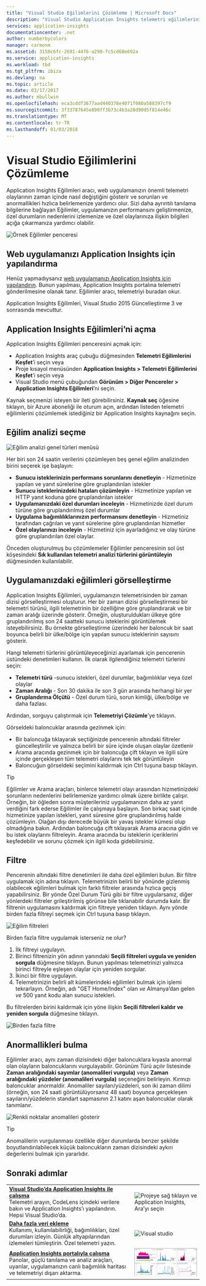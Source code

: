 ```yaml
---
title: "Visual Studio Eğilimlerini Çözümleme | Microsoft Docs"
description: "Visual Studio Application Insights telemetri eğilimlerini çözümleyin, görselleştirin ve keşfedin."
services: application-insights
documentationcenter: .net
author: numberbycolors
manager: carmonm
ms.assetid: 3150c6fc-2691-44f6-a290-fc5cd68e692a
ms.service: application-insights
ms.workload: tbd
ms.tgt_pltfrm: ibiza
ms.devlang: na
ms.topic: article
ms.date: 03/17/2017
ms.author: mbullwin
ms.openlocfilehash: eca3cddf3677aad440378e4071f080a588397cf9
ms.sourcegitcommit: 3f33787645e890ff3b73c4b3a28d90d5f814e46c
ms.translationtype: MT
ms.contentlocale: tr-TR
ms.lasthandoff: 01/03/2018
---
```

# <a name="analyzing-trends-in-visual-studio"></a>Visual Studio Eğilimlerini Çözümleme
Application Insights Eğilimleri aracı, web uygulamanızın önemli telemetri olaylarının zaman içinde nasıl değiştiğini gösterir ve sorunları ve anormallikleri hızlıca belirlemenize yardımcı olur. Sizi daha ayrıntılı tanılama bilgilerine bağlayan Eğilimler, uygulamanızın performansını geliştirmenize, özel durumların nedenlerini izlemenize ve özel olaylarınıza ilişkin bilgileri açığa çıkarmanıza yardımcı olabilir.

![Örnek Eğilimler penceresi](./media/app-insights-visual-studio-trends/app-insights-trends-hero-750.png)

## <a name="configure-your-web-app-for-application-insights"></a>Web uygulamanızı Application Insights için yapılandırma

Henüz yapmadıysanız [web uygulamanızı Application Insights için yapılandırın](app-insights-overview.md). Bunun yapılması, Application Insights portalına telemetri gönderilmesine olanak tanır. Eğilimler aracı, telemetriyi buradan okur.

Application Insights Eğilimleri, Visual Studio 2015 Güncelleştirme 3 ve sonrasında mevcuttur.

## <a name="open-application-insights-trends"></a>Application Insights Eğilimleri’ni açma
Application Insights Eğilimleri penceresini açmak için:

* Application Insights araç çubuğu düğmesinden **Telemetri Eğilimlerini Keşfet**’i seçin veya
* Proje kısayol menüsünden **Application Insights > Telemetri Eğilimlerini Keşfet**’i seçin veya
* Visual Studio menü çubuğundan **Görünüm > Diğer Pencereler > Application Insights Eğilimleri**’ni seçin.

Kaynak seçmenizi isteyen bir ileti görebilirsiniz. **Kaynak seç** öğesine tıklayın, bir Azure aboneliği ile oturum açın, ardından listeden telemetri eğilimlerini çözümlemek istediğiniz bir Application Insights kaynağını seçin.

## <a name="choose-a-trend-analysis"></a>Eğilim analizi seçme
![Eğilim analizi genel türleri menüsü](./media/app-insights-visual-studio-trends/app-insights-trends-1-750.png)

Her biri son 24 saatin verilerini çözümleyen beş genel eğilim analizinden birini seçerek işe başlayın:

* **Sunucu isteklerinizin performans sorunlarını denetleyin** - Hizmetinize yapılan ve yanıt sürelerine göre gruplandırılan istekler
* **Sunucu isteklerinizdeki hataları çözümleyin** - Hizmetinize yapılan ve HTTP yanıt koduna göre gruplandırılan istekler
* **Uygulamanızdaki özel durumları inceleyin** - Hizmetinizde özel durum türüne göre gruplandırılmış özel durumlar
* **Uygulama bağımlılıklarınızın performansını denetleyin** - Hizmetiniz tarafından çağrılan ve yanıt sürelerine göre gruplandırılan hizmetler
* **Özel olaylarınızı inceleyin** - Hizmetiniz için ayarladığınız ve olay türüne göre gruplandırılan özel olaylar.

Önceden oluşturulmuş bu çözümlemeler Eğilimler penceresinin sol üst köşesindeki **Sık kullanılan telemetri analizi türlerini görüntüleyin** düğmesinden kullanılabilir.

## <a name="visualize-trends-in-your-application"></a>Uygulamanızdaki eğilimleri görselleştirme
Application Insights Eğilimleri, uygulamanızın telemetrisinden bir zaman dizisi görselleştirmesi oluşturur. Her bir zaman dizisi görselleştirmesi bir telemetri türünü, ilgili telemetrinin bir özelliğine göre gruplandırarak ve bir zaman aralığı üzerinde gösterir. Örneğin, oluşturuldukları ülkeye göre gruplandırılmış son 24 saatteki sunucu isteklerini görüntülemek isteyebilirsiniz. Bu örnekte görselleştirme üzerindeki her baloncuk bir saat boyunca belirli bir ülke/bölge için yapılan sunucu isteklerinin sayısını gösterir.

Hangi telemetri türlerini görüntüleyeceğinizi ayarlamak için pencerenin üstündeki denetimleri kullanın. İlk olarak ilgilendiğiniz telemetri türlerini seçin:

* **Telemetri türü** -sunucu istekleri, özel durumlar, bağımlılıklar veya özel olaylar
* **Zaman Aralığı** - Son 30 dakika ile son 3 gün arasında herhangi bir yer
* **Gruplandırma Ölçütü** - Özel durum türü, sorun kimliği, ülke/bölge ve daha fazlası.

Ardından, sorguyu çalıştırmak için **Telemetriyi Çözümle**’ye tıklayın.

Görseldeki baloncuklar arasında gezinmek için:

* Bir baloncuğa tıklayarak seçtiğinizde pencerenin altındaki filtreler güncelleştirilir ve yalnızca belirli bir süre içinde oluşan olaylar özetlenir
* Arama aracında gezinmek için bir baloncuğa çift tıklayın ve ilgili süre içinde gerçekleşen tüm telemetri olaylarını tek tek görüntüleyin
* Baloncuğun görseldeki seçimini kaldırmak için Ctrl tuşuna basıp tıklayın.

> [!TIP]
> Eğilimler ve Arama araçları, binlerce telemetri olayı arasından hizmetinizdeki sorunların nedenlerini belirlemenize yardımcı olmak üzere birlikte çalışır. Örneğin, bir öğleden sonra müşterileriniz uygulamanızın daha az yanıt verdiğini fark ederse Eğilimler ile çalışmaya başlayın. Son birkaç saat içinde hizmetinize yapılan istekleri, yanıt süresine göre gruplandırılmış halde çözümleyin. Olağan dışı derecede büyük bir yavaş istekler kümesi olup olmadığına bakın. Ardından baloncuğa çift tıklayarak Arama aracına gidin ve bu istek olaylarını filtreleyin. Arama aracında bu isteklerin içeriklerini keşfedebilir ve sorunu çözmek için ilgili koda gidebilirsiniz.
> 
> 

## <a name="filter"></a>Filtre
Pencerenin altındaki filtre denetimleri ile daha özel eğilimleri bulun. Bir filtre uygulamak için adına tıklayın. Telemetrinizin belirli bir yönünde gizlenmiş olabilecek eğilimleri bulmak için farklı filtreler arasında hızlıca geçiş yapabilirsiniz. Bir yönde Özel Durum Türü gibi bir filtre uygularsanız, diğer yönlerdeki filtreler grileştirilmiş görünse bile tıklanabilir durumda kalır. Bir filtrenin uygulamasını kaldırmak için filtreye yeniden tıklayın. Aynı yönde birden fazla filtreyi seçmek için Ctrl tuşuna basıp tıklayın.

![Eğilim filtreleri](./media/app-insights-visual-studio-trends/TrendsFiltering-750.png)

Birden fazla filtre uygulamak isterseniz ne olur? 

1. İlk filtreyi uygulayın. 
2. Birinci filtrenizin yön adının yanındaki **Seçili filtreleri uygula ve yeniden sorgula** düğmesine tıklayın. Bunun yapılması telemetrinizi yalnızca birinci filtreyle eşleşen olaylar için yeniden sorgular. 
3. İkinci bir filtre uygulayın. 
4. Telemetrinizin belirli alt kümelerindeki eğilimleri bulmak için işlemi tekrarlayın. Örneğin, adı "GET Home/Index" olan *ve* Almanya’dan gelen *ve* 500 yanıt kodu alan sunucu istekleri. 

Bu filtrelerden birini kaldırmak için yöne ilişkin **Seçili filtreleri kaldır ve yeniden sorgula** düğmesine tıklayın.

![Birden fazla filtre](./media/app-insights-visual-studio-trends/TrendsFiltering2-750.png)

## <a name="find-anomalies"></a>Anormallikleri bulma
Eğilimler aracı, aynı zaman dizisindeki diğer baloncuklara kıyasla anormal olan olayların baloncuklarını vurgulayabilir. Görünüm Türü açılır listesinde **Zaman aralığındaki sayımlar (anomalileri vurgula)** veya **Zaman aralığındaki yüzdeler (anomalileri vurgula)** seçeneğini belirleyin. Kırmızı baloncuklar anormaldir. Anomaliler sayıları/yüzdeleri, son iki zaman dilimi (örneğin, son 24 saati görüntülüyorsanız 48 saat) boyunca gerçekleşen sayıların/yüzdelerin standart sapmasının 2.1 katını aşan baloncuklar olarak tanımlanır.

![Renkli noktalar anomalileri gösterir](./media/app-insights-visual-studio-trends/TrendsAnomalies-750.png)

> [!TIP]
> Anomalilerin vurgulanması özellikle diğer durumlarda benzer şekilde boyutlandırılabilecek küçük baloncukların zaman dizisindeki aykırı değerlerini bulmak için yararlıdır.  
> 
> 

## <a name="next"></a>Sonraki adımlar
|  |  |
| --- | --- |
| **[Visual Studio’da Application Insights ile çalışma](app-insights-visual-studio.md)**<br/>Telemetri arayın, CodeLens içindeki verilere bakın ve Application Insights’ı yapılandırın. Hepsi Visual Studio’da. |![Projeye sağ tıklayın ve Application Insights, Ara’yı seçin](./media/app-insights-visual-studio-trends/34.png) |
| **[Daha fazla veri ekleme](app-insights-asp-net-more.md)**<br/>Kullanımı, kullanılabilirliği, bağımlılıkları, özel durumları izleyin. Günlük altyapılarından izlemeleri tümleştirin. Özel telemetri yazın. |![Visual studio](./media/app-insights-visual-studio-trends/64.png) |
| **[Application Insights portalıyla çalışma](app-insights-dashboards.md)**<br/>Panolar, güçlü tanılama ve analiz araçları, uyarılar, uygulamanızın canlı bağımlılık haritası ve telemetriyi dışarı aktarma. |![Visual studio](./media/app-insights-visual-studio-trends/62.png) |

